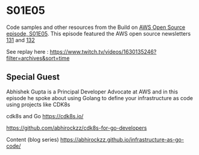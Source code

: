 # S01E05
Code samples and other resources from the Build on [AWS Open Source episode, S01E05](). This episode featured the AWS open source newsletters [131](https://dev.to/aws/aws-open-source-news-and-updates-131-nci) and [132](https://dev.to/aws/aws-open-source-news-and-updates-132-556j)

See replay here : https://www.twitch.tv/videos/1630135246?filter=archives&sort=time

## Special Guest  
Abhishek Gupta is a Principal Developer Advocate at AWS and in this episode he spoke about using Golang to define your infrastructure as code using projects like CDK8s

cdk8s and Go https://cdk8s.io/

https://github.com/abhirockzz/cdk8s-for-go-developers

Content (blog series) https://abhirockzz.github.io/infrastructure-as-go-code/ 


